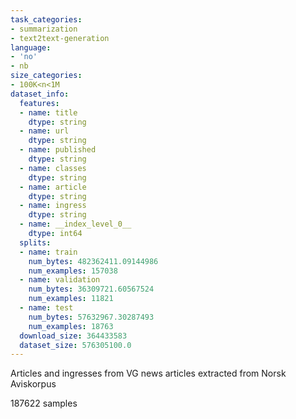 ```yaml
---
task_categories:
- summarization
- text2text-generation
language:
- 'no'
- nb
size_categories:
- 100K<n<1M
dataset_info:
  features:
  - name: title
    dtype: string
  - name: url
    dtype: string
  - name: published
    dtype: string
  - name: classes
    dtype: string
  - name: article
    dtype: string
  - name: ingress
    dtype: string
  - name: __index_level_0__
    dtype: int64
  splits:
  - name: train
    num_bytes: 482362411.09144986
    num_examples: 157038
  - name: validation
    num_bytes: 36309721.60567524
    num_examples: 11821
  - name: test
    num_bytes: 57632967.30287493
    num_examples: 18763
  download_size: 364433583
  dataset_size: 576305100.0
---
```

Articles and ingresses from VG news articles extracted from Norsk Aviskorpus

187622 samples